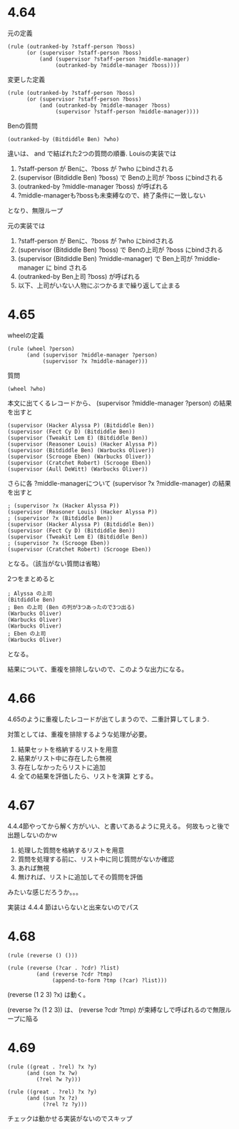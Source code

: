 # 4.64
元の定義
```
(rule (outranked-by ?staff-person ?boss)
      (or (supervisor ?staff-person ?boss)
          (and (supervisor ?staff-person ?middle-manager)
               (outranked-by ?middle-manager ?boss))))
```

変更した定義
```
(rule (outranked-by ?staff-person ?boss)
      (or (supervisor ?staff-person ?boss)
          (and (outranked-by ?middle-manager ?boss)
               (supervisor ?staff-person ?middle-manager))))
```

Benの質問
```
(outranked-by (Bitdiddle Ben) ?who)
```

違いは、 and で結ばれた2つの質問の順番.
Louisの実装では
1. ?staff-person が Benに、?boss が ?who にbindされる
2. (supervisor (Bitdiddle Ben) ?boss) で Benの上司が ?boss にbindされる
3. (outranked-by ?middle-manager ?boss) が呼ばれる
4. ?middle-managerも?bossも未束縛なので、終了条件に一致しない

となり、無限ループ

元の実装では
1. ?staff-person が Benに、?boss が ?who にbindされる
2. (supervisor (Bitdiddle Ben) ?boss) で Benの上司が ?boss にbindされる
3. (supervisor (Bitdiddle Ben) ?middle-manager) で Ben上司が ?middle-manager に bind される
4. (outranked-by Ben上司 ?boss) が呼ばれる
5. 以下、上司がいない人物にぶつかるまで繰り返して止まる

# 4.65
wheelの定義
```
(rule (wheel ?person)
      (and (supervisor ?middle-manager ?person)
           (supervisor ?x ?middle-manager)))
```

質問
```
(wheel ?who)
```

本文に出てくるレコードから、
(supervisor ?middle-manager ?person)
の結果を出すと
```
(supervisor (Hacker Alyssa P) (Bitdiddle Ben))
(supervisor (Fect Cy D) (Bitdiddle Ben))
(supervisor (Tweakit Lem E) (Bitdiddle Ben))
(supervisor (Reasoner Louis) (Hacker Alyssa P))
(supervisor (Bitdiddle Ben) (Warbucks Oliver))
(supervisor (Scrooge Eben) (Warbucks Oliver))
(supervisor (Cratchet Robert) (Scrooge Eben))
(supervisor (Aull DeWitt) (Warbucks Oliver))
```

さらに各 ?middle-managerについて
(supervisor ?x ?middle-manager)
の結果を出すと
```
; (supervisor ?x (Hacker Alyssa P))
(supervisor (Reasoner Louis) (Hacker Alyssa P))
; (supervisor ?x (Bitdiddle Ben))
(supervisor (Hacker Alyssa P) (Bitdiddle Ben))
(supervisor (Fect Cy D) (Bitdiddle Ben))
(supervisor (Tweakit Lem E) (Bitdiddle Ben))
; (supervisor ?x (Scrooge Eben))
(supervisor (Cratchet Robert) (Scrooge Eben))
```
となる。（該当がない質問は省略）

2つをまとめると
```
; Alyssa の上司
(Bitdiddle Ben)
; Ben の上司 (Ben の列が3つあったので3つ出る)
(Warbucks Oliver)
(Warbucks Oliver)
(Warbucks Oliver)
; Eben の上司
(Warbucks Oliver)
```
となる。

結果について、重複を排除しないので、このような出力になる。


# 4.66

4.65のように重複したレコードが出てしまうので、二重計算してしまう.

対策としては、重複を排除するような処理が必要。
1. 結果セットを格納するリストを用意
2. 結果がリスト中に存在したら無視
3. 存在しなかったらリストに追加
4. 全ての結果を評価したら、リストを演算
とする。

# 4.67
4.4.4節やってから解く方がいい、と書いてあるように見える。
何故もっと後で出題しないのかｗ

1. 処理した質問を格納するリストを用意
2. 質問を処理する前に、リスト中に同じ質問がないか確認
3. あれば無視
4. 無ければ、リストに追加してその質問を評価

みたいな感じだろうか。。。

実装は 4.4.4 節はいらないと出来ないのでパス

# 4.68
```
(rule (reverse () ()))

(rule (reverse (?car . ?cdr) ?list)
         (and (reverse ?cdr ?tmp)
              (append-to-form ?tmp (?car) ?list)))
```

(reverse (1 2 3) ?x)
は動く。

(reverse ?x (1 2 3)) は、
(reverse ?cdr ?tmp) が束縛なしで呼ばれるので無限ループに陥る

# 4.69

```
(rule ((great . ?rel) ?x ?y)
      (and (son ?x ?w)
         (?rel ?w ?y)))

(rule ((great . ?rel) ?x ?y)
      (and (sun ?x ?z)
           (?rel ?z ?y)))
```


チェックは動かせる実装がないのでスキップ
